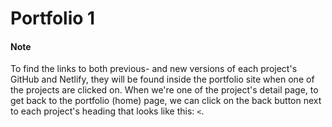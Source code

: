 # Portfolio 1 
#### Note
To find the links to both previous- and new versions of each project's GitHub and Netlify, they will be found inside the portfolio site when one of the projects are clicked on. When we're one of the project's detail page, to get back to the portfolio (home) page, we can click on the back button next to each project's heading that looks like this: ``<``.
